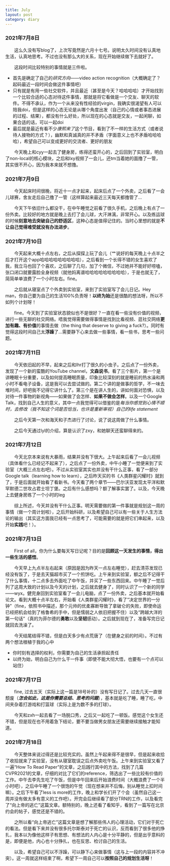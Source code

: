 ```yaml
---
title: July
layout: post
category: diary
---
```

### 2021年7月8日

&emsp;&emsp;这么久没有写blog了，上次写竟然是六月十七号。说明太久时间没有认真地生活，认真地思考。不过也没有那么大的关系，现在开始继续做下去就好了。

&emsp;&emsp;这段时间比较特别的事情就是三件啦。
- 首先是确定了自己的*研究方向*——video action recognition（大概确定了？起码最近一段时间会做这件事情吧）
- 只有就是有用一些社交软件，并且最近（甚至是今天？哈哈哈哈）才开始找到一个比较合适的心态对待这件事情，那就是将它看做是一个交友、聊天的软件。不得不承认，作为一个从来没有性经验的virgin，我确实很渴望有人可以陪我doi，但是这样的心态无论是从哪个角度出发（自己的心情或者事态进展的过程、结果），都没有什么好处，所以现在的心态就是交友，一起闲聊，如果合适的话，可以一起doi
- 最后就是最近有看不少*康熙来了*这个节目，看到了不一样的生活方式（或者说待人接物的方式？），幽默和真诚真的并不矛盾（字面意义上也不矛盾哈哈哈哈），希望自己可以变成更好的交流者、更好的朋友

&emsp;&emsp;今天晚上和cyy一起去了健身房，练得还蛮开心的，之后回到了实验室，明白了non-local的核心模块，之后和lxy视频了一会儿，还tm当着她的面撸了一管，其实很不开心，因为我本来就不想撸。

### 2021年7月9日

&emsp;&emsp;今天起床时间很晚，将近十一点才起来，起床后点了一个外卖，之后看了一会儿球赛，舍友走后自己撸了一管（这样算起来最近三天每天都撸管了...

&emsp;&emsp;今天下午依旧什么都没干，在中午睡觉之前看了很久手机，之后晚上有点了一份外卖。比较好的地方就是晚上去打了会儿球，大汗淋漓，非常开心。以及练运球的时候**刻意地去突破自己的舒适区**，这种心态是值得记住的。当时心里想的就是**不让自己觉得难受就没有办法进步**。

### 2021年7月10日

&emsp;&emsp;今天起来大概十点左右，之后从探探上玩了会儿（艹说好的每天晚上十点半之后才打开这个app哈哈哈哈哈哈哈哈哈），之后看到一个长得不错的女生喜欢了我，我立马也回了个喜欢，之后聊了几句，加了个微信，不过她并不能好好唠嗑，张口闭口就要露脸全身视频（就他妈离谱哈哈哈哈哈哈哈哈哈），于是也就无了，简简单单浪费了一个小时左右。fine。

&emsp;&emsp;之后就从寝室点了个外卖到实验室，来到了实验室写了会儿日记。Hey man，你自己要为自己的生活100%负责呀！**以终为始**还是很酷的想法呀，所以不如列个计划呀！

&emsp;&emsp;fine。今天到了实验室状态貌似也不是很好？一直在看一些没有价值的视频，进行一些无聊的社交网络。唔我觉得需要做得事情是找到比看视频、逛社交网络**更加有趣、有价值**的事情去做（the thing that deserve to giving a fuck?）。同时有觉得这段时间自己太**浮躁**了...需要静下心来去做一些事情，看一些书，思考一些问题。

### 2021年7月11日

&emsp;&emsp;今天依旧起的不早，起来之后和lhr打了很久的小虫子。之后点了一份外卖，发现了一个新的蛮酷的YouTube channel，**文森说书**。看了三个影片，第一个是讲睡眠十分重要，以及如何提高睡眠质量，印象比较深刻的就是睡前的热水澡和两小时不看电子设备，这是我可以去尝试做的。第二个讲的是做事的哲学，不一味去堆时间，好吧我不记得它讲什么了。第三个是在讲人生的，讲如何面对恐惧，以及对待一件事物的新视角——如果做了会怎样、**如果不做会怎样**。以及一个Google Talk，找到自己人生的意义，其中一点我觉得可以借鉴的是*每当你感觉到心情不顺时，去修改（我不知这个词是否恰当，也许是重新审视）自己的life statement*

&emsp;&emsp;之后今天第一次和海天和子杰进行了讨论，说了说这周做了什么事情。


&emsp;&emsp;之后今天通过lyl的介绍，算是认识了zxy，和她聊天还蛮聊得来的。

### 2021年7月12日

&emsp;&emsp;今天北京本来说有大暴雨，结果并没有下很大。上午起来后看了一会儿视频（具体看什么已经记不起来了），之后点了一份外卖，中午小睡了一觉便来到了实验室（大概三点左右吧）。不过从实验室其实也并没有干什么正事，看了一部分Google talk（learning how to learn），之后昨天买的书《人类群星闪耀时》就到了，于是后面就开始看了看新书。今天看了两个章节——巴尔沃亚发现太平洋和默罕默德二世攻占君士坦丁堡。之后有什么感想吗？额了解事实罢了。以及，今天晚上去健身房练了一个小时的leg

&emsp;&emsp;综上所述，今天并没有干什么正事。明天需要做的第一件事就是规划这一周的事情（做一个周计划啦），之后开始科研，以及希望自己可以有一些关于人生方法论的输出（其实这方面我已经有一点思考了，可能需要的就是把它们串起来，以及开始**实践**吧！）。

### 2021年7月13日

&emsp;&emsp;First of all，你为什么要每天写日记呢？目的是**回顾这一天发生的事情，得出一些生活的感悟**。

&emsp;&emsp;今天早上九点半左右起来（原因是因为昨天一点左右睡觉），赶去清芬发现已经没有饭了，于是去天猫超市买了一个煎饼吃。上午来到实验室，额之后不记得干了什么事情，十二点多去外面吃了中午饭，并买了一些东西回来。中午睡了一觉后列了这周大致的计划以及今天的计划，之后就去健身了，同时认识了一个新的同学——wyx。健完身回到实验室看了一会儿电脑，点了一份外卖，之后基本就开始看论文。看到大概十点半左右，开始看《人类群星闪耀时》，看了“决定世界的一分钟”（fine，依照书中描述，那个元帅的优柔寡断导致了拿破仑的失败，即使命运已经把机会给到了格鲁希的手中，但是懦弱之人依旧把握不住）以及“跨越大洋的第一句话”（真的为菲尔德的**勇敢**以及**坚韧**感动）。之后就到现在了，准备写完日记就回去洗澡了。

&emsp;&emsp;今天结尾结得不错，但是白天多少有点荒唐了（在健身之前的时间）。不过有两个想法根植于我的心中
- 你时刻有选择的权利，你需要为自己的生活承担起责任
- 以终为始，明白自己为什么干一件事（即使不能大彻大悟，也要有一个点可以站住）

### 2021年7月17日

&emsp;&emsp;fine, 过去五天（实际上这一篇是18号补的）没有写日记了。过去几天一直很颓废（***怎会如此，这是你需要总结、思考的问题***），基本就是吃了睡，睡了吃，中间夹杂着打游戏和打篮球（实际上是为数不多的打球）。

&emsp;&emsp;今天和zxh一起去看了一场脱口秀，之后又一起吃了一顿饭。感觉这个女生还不错，但是现在也不用着急下结论，要不要当做男女朋友还需要继续接触才能知道。

### 2021年7月18日

&emsp;&emsp;今天整体来说过得还是比较充实的。虽然上午起来得不是很早，但是起来收拾了收拾就来了实验室，没有从寝室耽误之后点外卖吃午饭。上午来到实验室又看了一遍“How To Read Paper”的文章，之后践行其中的方法，找到了几篇CVPR2021的文章，仔细的对比了它们的reference，筛选出了一些比较有价值的工作。中午去李先生吃了午饭，但是中午回来后开始浪费时间（大概浪费了一个半小时吧），之后中午睡了一个很饱的午觉（现在想来并不后悔，别从睡觉上扣时间嘛）。之后下午看了less is more的工作，晚上和学长们开了个会（虽然自己这一周并没有做太多有意义的工作吧）。开完会后继续看了部分TRN的工作，以及看完了“向上帝的逃亡”这篇文章。额特别的，晚上还看了看知乎，看到了一篇写在北京约会的帖子，感觉还是不错的。

&emsp;&emsp;之所以看“向上帝逃亡”这篇文章是想了解那些伟人的心理活动，它们对于死亡的看法。但是看下来并没有很多托尔斯泰对于死亡的认识，反而看到了很多他的挣扎，我本以为像他这样子有思想、有想法的人内心是十分平静的，但是出乎意料的是，即便是他，内心也十分挣扎，也在反思、检讨自己的生活。

&emsp;&emsp;以及，希望自己可以不浮躁，可以静下心来做事情（这与上一段的内容并不冲突）。这一周就这样结束了啊，希望下一周自己可以**按照自己的规划生活呀**！